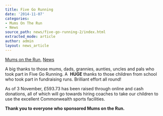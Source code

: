 ```yaml
---
title: Five Go Running
date: '2014-11-07'
categories:
- Mums On The Run
- News
source_path: news/five-go-running-2/index.html
extracted_mode: article
author: admin
layout: news_article
---
```

[Mums on the Run](category/mums-on-the-run/), [News](/news/)

A big thanks to those mums, dads, grannies, aunties, uncles and pals who took part in Five Go Running. A&nbsp; **HUGE** thanks to those children from school who took part in fundraising runs. Brilliant effort all round!

As of 3 November, £593.73 has been raised through online and cash donations, all of which will go towards hiring coaches to take our children to use the excellent Commonwealth sports facilities.

**Thank you to everyone who sponsored Mums on the Run.**
